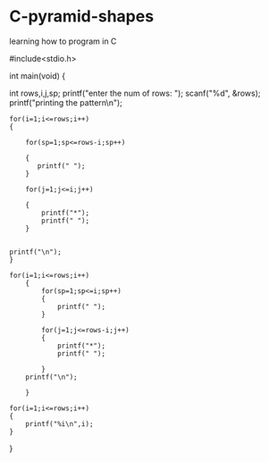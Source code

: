 # C-pyramid-shapes
learning how to program in C


#include<stdio.h>

int main(void)
{

int rows,i,j,sp;
printf("enter the num of rows: ");
scanf("%d", &rows);
printf("printing the pattern\n");

    for(i=1;i<=rows;i++)
    {

        for(sp=1;sp<=rows-i;sp++)

        {
           printf(" ");
        }

        for(j=1;j<=i;j++)

        {
            printf("*");
            printf(" ");
        }


    printf("\n");
    }

    for(i=1;i<=rows;i++)
        {
            for(sp=1;sp<=i;sp++)
            {
                printf(" ");
            }

            for(j=1;j<=rows-i;j++)
            {
                printf("*");
                printf(" ");

            }
        printf("\n");

        }

    for(i=1;i<=rows;i++)
    {
        printf("%i\n",i);
    }

}
